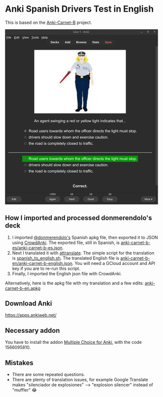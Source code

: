 # Anki Spanish Drivers Test in English

This is based on the [Anki-Carnet-B](https://github.com/donmerendolo/anki-carnet-B) project.

![Preview](preview.png)

## How I imported and processed donmerendolo's deck

1. I imported [@donmerendolo's](https://github.com/donmerendolo) Spanish apkg file, then exported it to JSON using [CrowdAnki](https://ankiweb.net/shared/info/1788670778). The exported file, still in Spanish, is [anki-carnet-b-es/anki-carnet-b-es.json](anki-carnet-b-en/anki-carnet-b-en.json).
1. Next I translated it with [attranslate](https://github.com/fkirc/attranslate). The simple script for the translation is [spanish_to_english.sh](spanish_to_english.sh). The translated English file is [anki-carnet-b-en/anki-carnet-b-english.json](anki-carnet-b-en/anki-carnet-b-en.json). You will need a GCloud account and API key if you are to re-run this script.
1. Finally, I imported the English json file with CrowdAnki.

Alternatively, here is the apkg file with my translation and a few edits:
[anki-carnet-b-en.apkg](https://github.com/bike-bill/anki-carnet-B-english/raw/master/anki-carnet-b-en.apkg)

## Download Anki

<https://apps.ankiweb.net/>

## Necessary addon

You have to install the addon [Multiple Choice for Anki](https://ankiweb.net/shared/info/1566095810), with the code 1566095810.

## Mistakes

- There are some repeated questions.
- There are plenty of translation issues, for example Google Translate makes "silenciador de explosiones" --> "explosion silencer" instead of "muffler" :joy:
